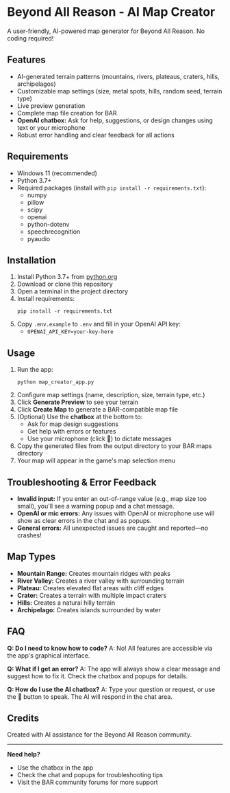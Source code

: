 # Beyond All Reason - AI Map Creator

A user-friendly, AI-powered map generator for Beyond All Reason. No coding required!

## Features

- AI-generated terrain patterns (mountains, rivers, plateaus, craters, hills, archipelagos)
- Customizable map settings (size, metal spots, hills, random seed, terrain type)
- Live preview generation
- Complete map file creation for BAR
- **OpenAI chatbox:** Ask for help, suggestions, or design changes using text or your microphone
- Robust error handling and clear feedback for all actions

## Requirements

- Windows 11 (recommended)
- Python 3.7+
- Required packages (install with `pip install -r requirements.txt`):
  - numpy
  - pillow
  - scipy
  - openai
  - python-dotenv
  - speechrecognition
  - pyaudio

## Installation

1. Install Python 3.7+ from [python.org](https://www.python.org/downloads/)
2. Download or clone this repository
3. Open a terminal in the project directory
4. Install requirements:
   ```
   pip install -r requirements.txt
   ```
5. Copy `.env.example` to `.env` and fill in your OpenAI API key:
   - `OPENAI_API_KEY=your-key-here`

## Usage

1. Run the app:
   ```
   python map_creator_app.py
   ```
2. Configure map settings (name, description, size, terrain type, etc.)
3. Click **Generate Preview** to see your terrain
4. Click **Create Map** to generate a BAR-compatible map file
5. (Optional) Use the **chatbox** at the bottom to:
   - Ask for map design suggestions
   - Get help with errors or features
   - Use your microphone (click 🎤) to dictate messages
6. Copy the generated files from the output directory to your BAR maps directory
7. Your map will appear in the game's map selection menu

## Troubleshooting & Error Feedback

- **Invalid input:** If you enter an out-of-range value (e.g., map size too small), you'll see a warning popup and a chat message.
- **OpenAI or mic errors:** Any issues with OpenAI or microphone use will show as clear errors in the chat and as popups.
- **General errors:** All unexpected issues are caught and reported—no crashes!

## Map Types

- **Mountain Range:** Creates mountain ridges with peaks
- **River Valley:** Creates a river valley with surrounding terrain
- **Plateau:** Creates elevated flat areas with cliff edges
- **Crater:** Creates a terrain with multiple impact craters
- **Hills:** Creates a natural hilly terrain
- **Archipelago:** Creates islands surrounded by water

## FAQ

**Q: Do I need to know how to code?**
A: No! All features are accessible via the app's graphical interface.

**Q: What if I get an error?**
A: The app will always show a clear message and suggest how to fix it. Check the chatbox and popups for details.

**Q: How do I use the AI chatbox?**
A: Type your question or request, or use the 🎤 button to speak. The AI will respond in the chat area.

## Credits

Created with AI assistance for the Beyond All Reason community.

---

**Need help?**
- Use the chatbox in the app
- Check the chat and popups for troubleshooting tips
- Visit the BAR community forums for more support
